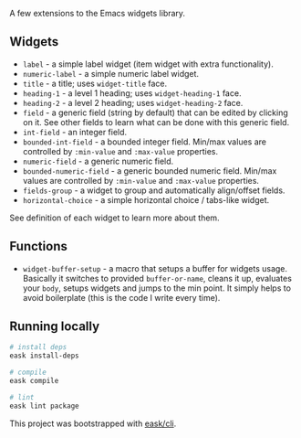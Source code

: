 A few extensions to the Emacs widgets library.

## Widgets

- `label` - a simple label widget (item widget with extra functionality).
- `numeric-label` - a simple numeric label widget.
- `title` - a title; uses `widget-title` face.
- `heading-1` - a level 1 heading; uses `widget-heading-1` face.
- `heading-2` - a level 2 heading; uses `widget-heading-2` face.
- `field` - a generic field (string by default) that can be edited by clicking on it. See other fields to learn what can be done with this generic field.
- `int-field` - an integer field.
- `bounded-int-field` - a bounded integer field. Min/max values are controlled by `:min-value` and `:max-value` properties.
- `numeric-field` - a generic numeric field.
- `bounded-numeric-field` - a generic bounded numeric field. Min/max values are controlled by `:min-value` and `:max-value` properties.
- `fields-group` - a widget to group and automatically align/offset fields.
- `horizontal-choice` - a simple horizontal choice / tabs-like widget.

See definition of each widget to learn more about them.

## Functions

- `widget-buffer-setup` - a macro that setups a buffer for widgets usage. Basically it switches to provided `buffer-or-name`, cleans it up, evaluates your `body`, setups widgets and jumps to the min point. It simply helps to avoid boilerplate (this is the code I write every time).

## Running locally

```sh
# install deps
eask install-deps

# compile
eask compile

# lint
eask lint package
```

This project was bootstrapped with [eask/cli](https://github.com/emacs-eask/cli).
